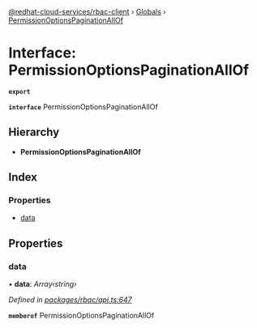 [@redhat-cloud-services/rbac-client](../README.md) › [Globals](../globals.md) › [PermissionOptionsPaginationAllOf](permissionoptionspaginationallof.md)

# Interface: PermissionOptionsPaginationAllOf

**`export`** 

**`interface`** PermissionOptionsPaginationAllOf

## Hierarchy

* **PermissionOptionsPaginationAllOf**

## Index

### Properties

* [data](permissionoptionspaginationallof.md#data)

## Properties

###  data

• **data**: *Array‹string›*

*Defined in [packages/rbac/api.ts:647](https://github.com/RedHatInsights/javascript-clients/blob/master/packages/rbac/api.ts#L647)*

**`memberof`** PermissionOptionsPaginationAllOf
